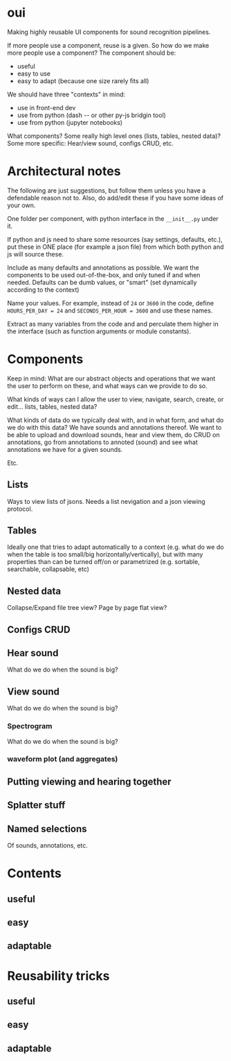 # oui

Making highly reusable UI components for sound recognition pipelines. 

If more people use a component, reuse is a given. 
So how do we make more people use a component?
The component should be:
* useful
* easy to use
* easy to adapt (because one size rarely fits all)

We should have three "contexts" in mind:
* use in front-end dev
* use from python (dash -- or other py-js bridgin tool)
* use from python (jupyter notebooks)

What components?
Some really high level ones (lists, tables, nested data)?
Some more specific: Hear/view sound, configs CRUD, etc.

# Architectural notes

The following are just suggestions, but follow them unless you have a 
defendable reason not to. Also, do add/edit these if you have some ideas of your
own.

One folder per component, with python interface in the `__init__.py` under it. 

If python and js need to share some resources (say settings, defaults, etc.), 
put these in ONE place (for example a json file) from which both python and js 
will source these.

Include as many defaults and annotations as possible. We want the components to 
be used out-of-the-box, and only tuned if and when needed. 
Defaults can be dumb values, or "smart" 
(set dynamically according to the context)

Name your values. For example, instead of `24` or `3600` in the code, define
`HOURS_PER_DAY = 24` and `SECONDS_PER_HOUR = 3600` and use these names. 

Extract as many variables from the code and and perculate them higher in the 
interface (such as function arguments or module constants). 


# Components

Keep in mind: What are our abstract objects and operations that we want the user 
to perform on these, and what ways can we provide to do so.

What kinds of ways can I allow the user to view, navigate, search, create, 
or edit... lists, tables, nested data?

What kinds of data do we typically deal with, and in what form, and what 
do we do with this data? We have sounds and annotations thereof. 
We want to be able to upload and download sounds, hear and view them, do 
CRUD on annotations, go from annotations to annoted (sound) and see 
what annotations we have for a given sounds.

Etc.


## Lists

Ways to view lists of jsons. 
Needs a list nevigation and a json viewing protocol.

## Tables

Ideally one that tries to adapt automatically to a context 
(e.g. what do we do when the table is too small/big horizontally/vertically), 
but with many properties than can be turned off/on or parametrized 
(e.g. sortable, searchable, collapsable, etc)


## Nested data

Collapse/Expand file tree view?
Page by page flat view?

## Configs CRUD

## Hear sound

What do we do when the sound is big?

## View sound

What do we do when the sound is big?

### Spectrogram

What do we do when the sound is big?

### waveform plot (and aggregates)

## Putting viewing and hearing together

## Splatter stuff

## Named selections

Of sounds, annotations, etc.

# Contents

## useful

## easy

## adaptable


# Reusability tricks

## useful

## easy

## adaptable
